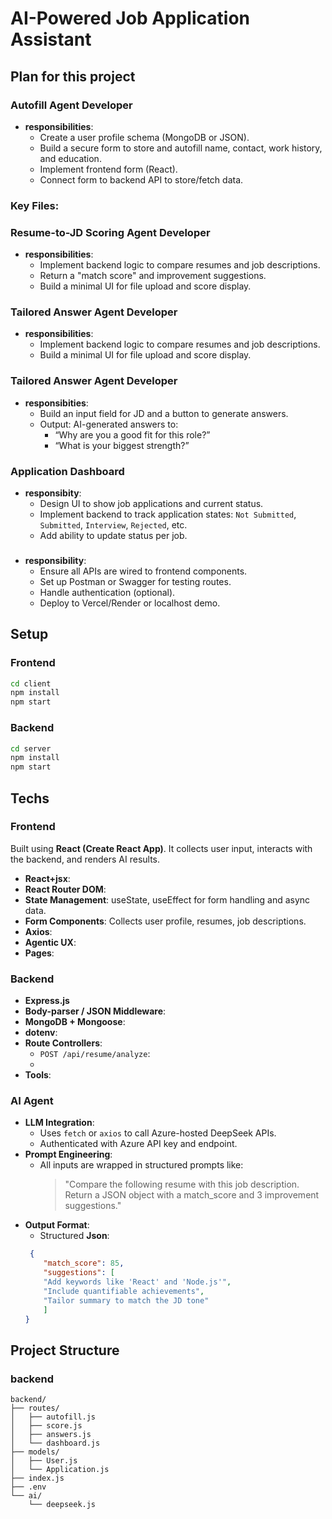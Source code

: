 # AI-Powered Job Application Assistant

## Plan for this project
### Autofill Agent Developer
- **responsibilities**:
    - Create a user profile schema (MongoDB or JSON).
    - Build a secure form to store and autofill name, contact, work history, and education.
    - Implement frontend form (React).
    - Connect form to backend API to store/fetch data.
### Key Files:

###  Resume-to-JD Scoring Agent Developer
- **responsibilities**:
    - Implement backend logic to compare resumes and job descriptions.
    - Return a "match score" and improvement suggestions.
    - Build a minimal UI for file upload and score display.

### Tailored Answer Agent Developer
- **responsibilities**:
    - Implement backend logic to compare resumes and job descriptions.
    - Build a minimal UI for file upload and score display.

### Tailored Answer Agent Developer
- **responsibities**:
    - Build an input field for JD and a button to generate answers.
    - Output: AI-generated answers to:
        - “Why are you a good fit for this role?”
        - “What is your biggest strength?”

### Application Dashboard
- **responsibity**:
    - Design UI to show job applications and current status.
    - Implement backend to track application states:
        `Not Submitted`, `Submitted`, `Interview`, `Rejected`, etc. 
    - Add ability to update status per job.

### 
- **responsibility**:
    - Ensure all APIs are wired to frontend components.
    - Set up Postman or Swagger for testing routes.
    - Handle authentication (optional).
    - Deploy to Vercel/Render or localhost demo.

## Setup
### Frontend
```bash
cd client
npm install
npm start
```

### Backend
```bash
cd server
npm install
npm start
```

## Techs
### Frontend
Built using **React (Create React App)**. It collects user input, interacts with the backend, and renders AI results.
- **React+jsx**:
- **React Router DOM**:
- **State Management**: useState, useEffect for form handling and async data.
- **Form Components**:  Collects user profile, resumes, job descriptions.
- **Axios**:
- **Agentic UX**:
- **Pages**:

### Backend
- **Express.js**
- **Body-parser / JSON Middleware**:
- **MongoDB + Mongoose**:
- **dotenv**:
- **Route Controllers**:
    - `POST /api/resume/analyze`:
    - 
- **Tools**:
### AI Agent
- **LLM Integration**:
    - Uses `fetch` or `axios` to call Azure-hosted DeepSeek APIs.
    - Authenticated with Azure API key and endpoint.
- **Prompt Engineering**:
    - All inputs are wrapped in structured prompts like:
        > "Compare the following resume with this job description. Return a JSON object with a match_score and 3 improvement suggestions."
- **Output Format**:
    - Structured **Json**:
    ```json
     {
        "match_score": 85,
        "suggestions": [
        "Add keywords like 'React' and 'Node.js'",
        "Include quantifiable achievements",
        "Tailor summary to match the JD tone"
        ]
    }
    ```

## Project Structure
### backend
```
backend/
├── routes/
│   ├── autofill.js
│   ├── score.js
│   ├── answers.js
│   └── dashboard.js
├── models/
│   ├── User.js
│   └── Application.js
├── index.js
├── .env
└── ai/
    └── deepseek.js
```